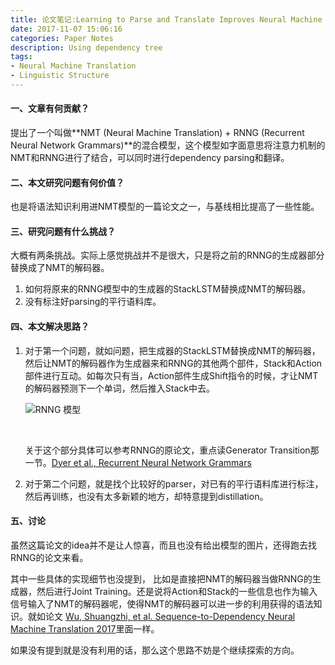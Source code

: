 ```yaml
---
title: 论文笔记:Learning to Parse and Translate Improves Neural Machine Translation
date: 2017-11-07 15:06:16
categories: Paper Notes
description: Using dependency tree
tags:
- Neural Machine Translation
- Linguistic Structure
---
```


#### 一、文章有何贡献？

提出了一个叫做**NMT (Neural Machine Translation) + RNNG (Recurrent Neural Network Grammars)**的混合模型，这个模型如字面意思将注意力机制的NMT和RNNG进行了结合，可以同时进行dependency parsing和翻译。 

#### 二、本文研究问题有何价值？

也是将语法知识利用进NMT模型的一篇论文之一，与基线相比提高了一些性能。

#### 三、研究问题有什么挑战？

大概有两条挑战。实际上感觉挑战并不是很大，只是将之前的RNNG的生成器部分替换成了NMT的解码器。

1. 如何将原来的RNNG模型中的生成器的StackLSTM替换成NMT的解码器。
2. 没有标注好parsing的平行语料库。

#### 四、本文解决思路？

1. 对于第一个问题，就如问题，把生成器的StackLSTM替换成NMT的解码器，然后让NMT的解码器作为生成器来和RNNG的其他两个部件，Stack和Action部件进行互动。如每次只有当，Action部件生成Shift指令的时候，才让NMT的解码器预测下一个单词，然后推入Stack中去。

   ![RNNG 模型](http://upload-images.jianshu.io/upload_images/4787675-e6faea7b84f4c40b.png?imageMogr2/auto-orient/strip%7CimageView2/2/w/1240)

   ​

   关于这个部分具体可以参考RNNG的原论文，重点读Generator Transition那一节。[Dyer et al., Recurrent Neural Network Grammars](https://arxiv.org/abs/1602.07776)

2. 对于第二个问题，就是找个比较好的parser，对已有的平行语料库进行标注，然后再训练，也没有太多新颖的地方，却特意提到distillation。

#### 五、讨论

虽然这篇论文的idea并不是让人惊喜，而且也没有给出模型的图片，还得跑去找RNNG的论文来看。

其中一些具体的实现细节也没提到， 比如是直接把NMT的解码器当做RNNG的生成器，然后进行Joint Training。还是说将Action和Stack的一些信息也作为输入信号输入了NMT的解码器呢，使得NMT的解码器可以进一步的利用获得的语法知识。就如论文 [Wu, Shuangzhi, et al. Sequence-to-Dependency Neural Machine Translation 2017](http://www.aclweb.org/anthology/P17-1065)里面一样。

如果没有提到就是没有利用的话，那么这个思路不妨是个继续探索的方向。

